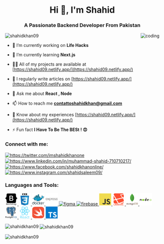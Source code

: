 <!-- ![logo](github.com.shahid09pic) -->
<h1 align="center">Hi 👋, I'm Shahid</h1>

<h3 align="center">A Passionate Backend Developer From Pakistan</h3>

<img align="right" alt="coding" with="400" height="500" src="https://www.vkreate.in/storage/services_image/2019-10-02-17-55-54-5d94e4aa809b3-web-development.gif"/>

<p align="left"> <img src="https://komarev.com/ghpvc/?username=shahidkhan09&label=Profile%20views&color=0e75b6&style=flat" alt="shahidkhan09" /> </p>

- 🔭 I’m currently working on **Life Hacks**

- 🌱 I’m currently learning **Next.js**

- 👨‍💻 All of my projects are available at [https://shahid09.netlify.app/](https://shahid09.netlify.app/)

- 📝 I regularly write articles on [https://shahid09.netlify.app/](https://shahid09.netlify.app/)

- 💬 Ask me about **React , Node**

- 📫 How to reach me **contattoshahidkhan@gmail.com**

- 📄 Know about my experiences [https://shahid09.netlify.app/](https://shahid09.netlify.app/)

- ⚡ Fun fact **I Have To Be The BESt ! 😍**

<h3 align="left">Connect with me:</h3>
<p align="left">
<a href="https://twitter.com/https://twitter.com/imshahidkhanone" target="blank"><img align="center" src="https://raw.githubusercontent.com/rahuldkjain/github-profile-readme-generator/master/src/images/icons/Social/twitter.svg" alt="https://twitter.com/imshahidkhanone" height="30" width="40" /></a>
<a href="https://linkedin.com/in/https://www.linkedin.com/in/muhammad-shahid-710710217/" target="blank"><img align="center" src="https://raw.githubusercontent.com/rahuldkjain/github-profile-readme-generator/master/src/images/icons/Social/linked-in-alt.svg" alt="https://www.linkedin.com/in/muhammad-shahid-710710217/" height="30" width="40" /></a>
<a href="https://fb.com/https://www.facebook.com/shahidkhanonline/" target="blank"><img align="center" src="https://raw.githubusercontent.com/rahuldkjain/github-profile-readme-generator/master/src/images/icons/Social/facebook.svg" alt="https://www.facebook.com/shahidkhanonline/" height="30" width="40" /></a>
<a href="https://instagram.com/https://www.instagram.com/shahidsaleem09/" target="blank"><img align="center" src="https://raw.githubusercontent.com/rahuldkjain/github-profile-readme-generator/master/src/images/icons/Social/instagram.svg" alt="https://www.instagram.com/shahidsaleem09/" height="30" width="40" /></a>
</p>

<h3 align="left">Languages and Tools:</h3>
<p align="left"> <a href="https://getbootstrap.com" target="_blank" rel="noreferrer"> <img src="https://raw.githubusercontent.com/devicons/devicon/master/icons/bootstrap/bootstrap-plain-wordmark.svg" alt="bootstrap" width="40" height="40"/> </a> <a href="https://www.w3schools.com/css/" target="_blank" rel="noreferrer"> <img src="https://raw.githubusercontent.com/devicons/devicon/master/icons/css3/css3-original-wordmark.svg" alt="css3" width="40" height="40"/> </a> <a href="https://www.docker.com/" target="_blank" rel="noreferrer"> <img src="https://raw.githubusercontent.com/devicons/devicon/master/icons/docker/docker-original-wordmark.svg" alt="docker" width="40" height="40"/> </a> <a href="https://expressjs.com" target="_blank" rel="noreferrer"> <img src="https://raw.githubusercontent.com/devicons/devicon/master/icons/express/express-original-wordmark.svg" alt="express" width="40" height="40"/> </a> <a href="https://www.figma.com/" target="_blank" rel="noreferrer"> <img src="https://www.vectorlogo.zone/logos/figma/figma-icon.svg" alt="figma" width="40" height="40"/> </a> <a href="https://firebase.google.com/" target="_blank" rel="noreferrer"> <img src="https://www.vectorlogo.zone/logos/firebase/firebase-icon.svg" alt="firebase" width="40" height="40"/> </a> <a href="https://developer.mozilla.org/en-US/docs/Web/JavaScript" target="_blank" rel="noreferrer"> <img src="https://raw.githubusercontent.com/devicons/devicon/master/icons/javascript/javascript-original.svg" alt="javascript" width="40" height="40"/> </a> <a href="https://laravel.com/" target="_blank" rel="noreferrer"> <img src="https://raw.githubusercontent.com/devicons/devicon/master/icons/laravel/laravel-plain-wordmark.svg" alt="laravel" width="40" height="40"/> </a> <a href="https://www.mongodb.com/" target="_blank" rel="noreferrer"> <img src="https://raw.githubusercontent.com/devicons/devicon/master/icons/mongodb/mongodb-original-wordmark.svg" alt="mongodb" width="40" height="40"/> </a> <a href="https://nodejs.org" target="_blank" rel="noreferrer"> <img src="https://raw.githubusercontent.com/devicons/devicon/master/icons/nodejs/nodejs-original-wordmark.svg" alt="nodejs" width="40" height="40"/> </a> <a href="https://www.postgresql.org" target="_blank" rel="noreferrer"> <img src="https://raw.githubusercontent.com/devicons/devicon/master/icons/postgresql/postgresql-original-wordmark.svg" alt="postgresql" width="40" height="40"/> </a> <a href="https://reactjs.org/" target="_blank" rel="noreferrer"> <img src="https://raw.githubusercontent.com/devicons/devicon/master/icons/react/react-original-wordmark.svg" alt="react" width="40" height="40"/> </a> <a href="https://developer.apple.com/swift/" target="_blank" rel="noreferrer"> <img src="https://raw.githubusercontent.com/devicons/devicon/master/icons/swift/swift-original.svg" alt="swift" width="40" height="40"/> </a> <a href="https://www.typescriptlang.org/" target="_blank" rel="noreferrer"> <img src="https://raw.githubusercontent.com/devicons/devicon/master/icons/typescript/typescript-original.svg" alt="typescript" width="40" height="40"/> </a> </p>

<p><img align="left" src="https://github-readme-stats.vercel.app/api/top-langs?username=shahidkhan09&show_icons=true&locale=en&layout=compact" alt="shahidkhan09" /></p>

<p>&nbsp;<img align="center" src="https://github-readme-stats.vercel.app/api?username=shahidkhan09&show_icons=true&locale=en" alt="shahidkhan09" /></p>

<p><img align="center" src="https://github-readme-streak-stats.herokuapp.com/?user=shahidkhan09&" alt="shahidkhan09" /></p>